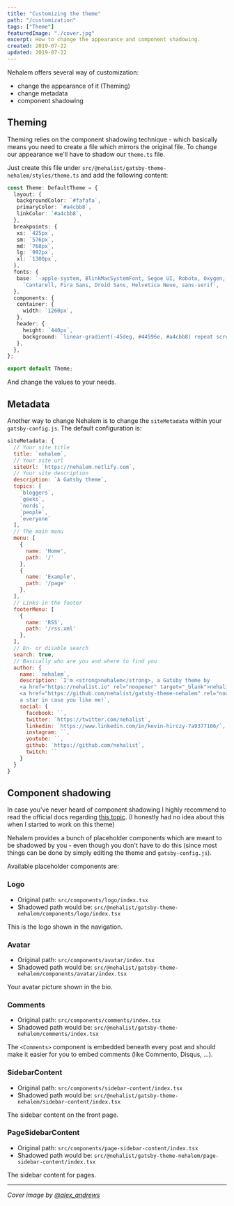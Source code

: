 ```yaml
---
title: "Customizing the theme"
path: "/customization"
tags: ["Theme"]
featuredImage: "./cover.jpg"
excerpt: How to change the appearance and component shadowing.
created: 2019-07-22
updated: 2019-07-22
---
```


Nehalem offers several way of customization:

- change the appearance of it (Theming)
- change metadata
- component shadowing

## Theming

Theming relies on the component shadowing technique - which basically means you need to create a file which mirrors the original file. To 
change our appearance we'll have to shadow our `theme.ts` file.

Just create this file under `src/@nehalist/gatsby-theme-nehalem/styles/theme.ts` and add the following content:

```typescript jsx
const Theme: DefaultTheme = {
  layout: {
   backgroundColor: `#fafafa`,
   primaryColor: `#a4cbb8`,
   linkColor: `#a4cbb8`,
  },
  breakpoints: {
   xs: `425px`,
   sm: `576px`,
   md: `768px`,
   lg: `992px`,
   xl: `1300px`,
  },
  fonts: {
   base: `-apple-system, BlinkMacSystemFont, Segoe UI, Roboto, Oxygen, Ubuntu, ` +
     `Cantarell, Fira Sans, Droid Sans, Helvetica Neue, sans-serif`,
  },
  components: {
   container: {
     width: `1260px`,
   },
   header: {
     height: `440px`,
     background: `linear-gradient(-45deg, #44596e, #a4cbb8) repeat scroll 0 0 transparent`,
   },
  },
};

export default Theme;
```

And change the values to your needs.

## Metadata

Another way to change Nehalem is to change the `siteMetadata` within your `gatsby-config.js`. The default configuration is:

```javascript
siteMetadata: {
  // Your site title
  title: `nehalem`,
  // Your site url
  siteUrl: `https://nehalem.netlify.com`,
  // Your site description
  description: `A Gatsby theme`,
  topics: [
    `bloggers`,
    `geeks`,
    `nerds`,
    `people`,
    `everyone`
  ],
  // The main menu
  menu: [
    {
      name: 'Home',
      path: '/'
    },
    {
      name: 'Example',
      path: '/page'
    },
  ],
  // Links in the footer
  footerMenu: [
    {
      name: 'RSS',
      path: '/rss.xml'
    },
  ],
  // En- or disable search
  search: true,
  // Basically who are you and where to find you
  author: {
    name: `nehalem`,
    description: `I'm <strong>nehalem</strong>, a Gatsby theme by 
    <a href="https://nehalist.io" rel="noopener" target="_blank">nehalist.io</a>. Go get me on 
    <a href="https://github.com/nehalist/gatsby-theme-nehalem" rel="noopener" target="_blank">GitHub</a> and don't forget to leave
    a star in case you like me!`,
    social: {
      facebook: ``,
      twitter: `https://twitter.com/nehalist`,
      linkedin: `https://www.linkedin.com/in/kevin-hirczy-7a9377106/`,
      instagram: ``,
      youtube: ``,
      github: `https://github.com/nehalist`,
      twitch: ``
    }
  }
}
```

## Component shadowing

In case you've never heard of component shadowing I highly recommend to read the official 
docs regarding [this topic](https://www.gatsbyjs.org/blog/2019-04-29-component-shadowing/). (I honestly had no idea 
about this when I started to work on this theme)

Nehalem provides a bunch of placeholder components which are meant to be shadowed by you - even though you don't have to do this (since 
most things can be done by simply editing the theme and `gatsby-config.js`).

Available placeholder components are:

###  Logo

- Original path: `src/components/logo/index.tsx`
- Shadowed path would be: `src/@nehalist/gatsby-theme-nehalem/components/logo/index.tsx`

This is the logo shown in the navigation.

### Avatar

- Original path: `src/components/avatar/index.tsx`
- Shadowed path would be: `src/@nehalist/gatsby-theme-nehalem/components/avatar/index.tsx`

Your avatar picture shown in the bio.

### Comments

- Original path: `src/components/comments/index.tsx`
- Shadowed path would be: `src/@nehalist/gatsby-theme-nehalem/comments/index.tsx`

The `<Comments>` component is embedded beneath every post and should make it easier for you to embed comments (like Commento, Disqus, ...).

### SidebarContent

- Original path: `src/components/sidebar-content/index.tsx`
- Shadowed path would be: `src/@nehalist/gatsby-theme-nehalem/sidebar-content/index.tsx`

The sidebar content on the front page.

### PageSidebarContent

- Original path: `src/components/page-sidebar-content/index.tsx`
- Shadowed path would be: `src/@nehalist/gatsby-theme-nehalem/page-sidebar-content/index.tsx`

The sidebar content for pages.

---

*Cover image by [@alex_andrews](https://unsplash.com/@alex_andrews)*
